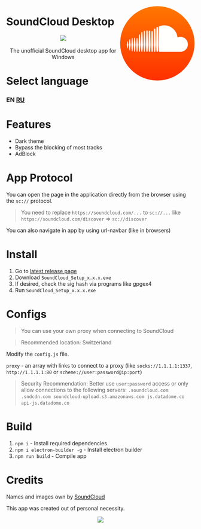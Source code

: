<p>
<a href="https://soundcloud.com" alt="soundcloud">
<img src="https://raw.githubusercontent.com/fydne/SoundCloud-Desktop/main/icons/appLogo.png" width="200px" align="right" style="border-radius: 50%;" />
</a>

# SoundCloud Desktop
<p align="center">
<a href="https://soundcloud.com" alt="soundcloud">
<img src="https://readme-typing-svg.herokuapp.com?font=Fira+Code&weight=500&pause=1000&color=F76000&center=true&vCenter=true&repeat=false&width=435&height=25&lines=SoundCloud+Desktop">
</a>
</p>
<p align="center">
The unofficial SoundCloud desktop app for Windows
</p>

# Select language
### EN [RU](https://github.com/zxcnoname666/SoundCloud-Desktop/blob/main/README-RU.md)

# Features
- Dark theme
- Bypass the blocking of most tracks
- AdBlock

# App Protocol
You can open the page in the application directly from the browser using the `sc://` protocol.
> You need to replace `https://soundcloud.com/...` to `sc://...` like `https://soundcloud.com/discover` => `sc://discover`

You can also navigate in app by using url-navbar (like in browsers)

# Install
1. Go to [latest release page](https://github.com/zxcnoname666/SoundCloud-Desktop/releases/latest)
2. Download `SoundCloud_Setup_x.x.x.exe`
3. If desired, check the sig hash via programs like gpgex4
4. Run `SoundCloud_Setup_x.x.x.exe`

# Configs
> You can use your own proxy when connecting to SoundCloud

> Recommended location: Switzerland

Modify the `config.js` file.

`proxy` - an array with links to connect to a proxy (like `socks://1.1.1.1:1337`, `http://1.1.1.1:80` or `scheme://user:password@ip:port`)

> Security Recommendation: Better use `user:password` access or only allow connections to the following servers: `.soundcloud.com .sndcdn.com soundcloud-upload.s3.amazonaws.com js.datadome.co api-js.datadome.co`

# Build
1. `npm i` - Install required dependencies
2. `npm i electron-builder -g` - Install electron builder
3. `npm run build` - Compile app

# Credits
Names and images own by [SoundCloud](https://soundcloud.com)

This app was created out of personal necessity.

<p align="center">
<a href="javascript:void(0)">
<img src="https://profile-counter.glitch.me/scda/count.svg" width="200px" />
</a>